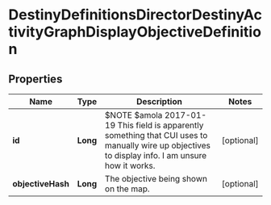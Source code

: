 
# DestinyDefinitionsDirectorDestinyActivityGraphDisplayObjectiveDefinition

## Properties
Name | Type | Description | Notes
------------ | ------------- | ------------- | -------------
**id** | **Long** | $NOTE $amola 2017-01-19 This field is apparently something that CUI uses to manually wire up objectives to display info. I am unsure how it works. |  [optional]
**objectiveHash** | **Long** | The objective being shown on the map. |  [optional]



